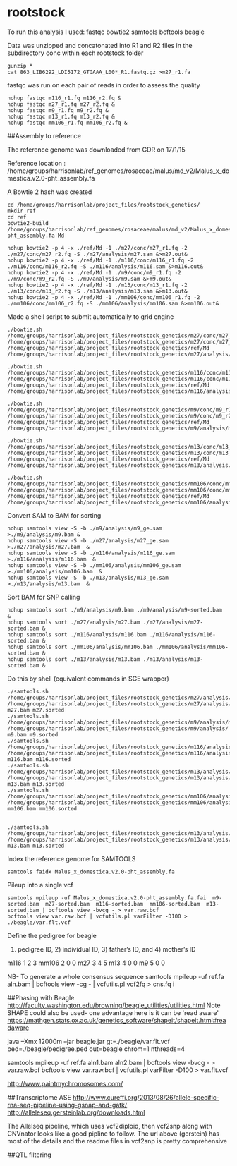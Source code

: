 # rootstock

To run this analysis I used:
fastqc
bowtie2
samtools
bcftools
beagle



Data was unzipped and concatonated into R1 and R2 files in the subdirectory conc within each rootstock folder
```shell
gunzip *
cat 863_LIB6292_LDI5172_GTGAAA_L00*_R1.fastq.gz >m27_r1.fa
```
fastqc was run on each pair of reads in order to assess the quality
```shell
nohup fastqc m116_r1.fq m116_r2.fq &
nohup fastqc m27_r1.fq m27_r2.fq &
nohup fastqc m9_r1.fq m9_r2.fq &
nohup fastqc m13_r1.fq m13_r2.fq &
nohup fastqc mm106_r1.fq mm106_r2.fq &
 ```
##Assembly to reference

The reference genome was downloaded from GDR on 17/1/15

Reference location : /home/groups/harrisonlab/ref_genomes/rosaceae/malus/md_v2/Malus_x_domestica.v2.0-pht_assembly.fa

A Bowtie 2 hash was created

```shell
cd /home/groups/harrisonlab/project_files/rootstock_genetics/
mkdir ref
cd ref
bowtie2-build /home/groups/harrisonlab/ref_genomes/rosaceae/malus/md_v2/Malus_x_domestica.v2.0-pht_assembly.fa Md

nohup bowtie2 -p 4 -x ./ref/Md -1 ./m27/conc/m27_r1.fq -2 ./m27/conc/m27_r2.fq -S ./m27/analysis/m27.sam &>m27.out&
nohup bowtie2 -p 4 -x ./ref/Md -1 ./m116/conc/m116_r1.fq -2 ./m116/conc/m116_r2.fq -S ./m116/analysis/m116.sam &>m116.out&
nohup bowtie2 -p 4 -x ./ref/Md -1 ./m9/conc/m9_r1.fq -2 ./m9/conc/m9_r2.fq -S ./m9/analysis/m9.sam &>m9.out&
nohup bowtie2 -p 4 -x ./ref/Md -1 ./m13/conc/m13_r1.fq -2 ./m13/conc/m13_r2.fq -S ./m13/analysis/m13.sam &>m13.out&
nohup bowtie2 -p 4 -x ./ref/Md -1 ./mm106/conc/mm106_r1.fq -2 ./mm106/conc/mm106_r2.fq -S ./mm106/analysis/mm106.sam &>mm106.out&

```

Made a shell script to submit automatically to grid engine

```shell
./bowtie.sh /home/groups/harrisonlab/project_files/rootstock_genetics/m27/conc/m27_r1.fq /home/groups/harrisonlab/project_files/rootstock_genetics/m27/conc/m27_r2.fq /home/groups/harrisonlab/project_files/rootstock_genetics/ref/Md /home/groups/harrisonlab/project_files/rootstock_genetics/m27/analysis/m27_ge.sam

./bowtie.sh /home/groups/harrisonlab/project_files/rootstock_genetics/m116/conc/m116_r1.fq /home/groups/harrisonlab/project_files/rootstock_genetics/m116/conc/m116_r2.fq /home/groups/harrisonlab/project_files/rootstock_genetics/ref/Md /home/groups/harrisonlab/project_files/rootstock_genetics/m116/analysis/m116_ge.sam

./bowtie.sh /home/groups/harrisonlab/project_files/rootstock_genetics/m9/conc/m9_r1.fq /home/groups/harrisonlab/project_files/rootstock_genetics/m9/conc/m9_r2.fq /home/groups/harrisonlab/project_files/rootstock_genetics/ref/Md /home/groups/harrisonlab/project_files/rootstock_genetics/m9/analysis/m9_ge.sam

./bowtie.sh /home/groups/harrisonlab/project_files/rootstock_genetics/m13/conc/m13_r1.fq /home/groups/harrisonlab/project_files/rootstock_genetics/m13/conc/m13_r2.fq /home/groups/harrisonlab/project_files/rootstock_genetics/ref/Md /home/groups/harrisonlab/project_files/rootstock_genetics/m13/analysis/m13_ge.sam

./bowtie.sh /home/groups/harrisonlab/project_files/rootstock_genetics/mm106/conc/mm106_r1.fq /home/groups/harrisonlab/project_files/rootstock_genetics/mm106/conc/mm106_r2.fq /home/groups/harrisonlab/project_files/rootstock_genetics/ref/Md /home/groups/harrisonlab/project_files/rootstock_genetics/mm106/analysis/mm106_ge.sam
```



Convert SAM to BAM for sorting
```shell
nohup samtools view -S -b ./m9/analysis/m9_ge.sam >./m9/analysis/m9.bam &
nohup samtools view -S -b ./m27/analysis/m27_ge.sam >./m27/analysis/m27.bam  &
nohup samtools view -S -b ./m116/analysis/m116_ge.sam >./m116/analysis/m116.bam  &
nohup samtools view -S -b ./mm106/analysis/mm106_ge.sam >./mm106/analysis/mm106.bam  &
nohup samtools view -S -b ./m13/analysis/m13_ge.sam >./m13/analysis/m13.bam  &
```

 Sort BAM for SNP calling
```shell
nohup samtools sort ./m9/analysis/m9.bam ./m9/analysis/m9-sorted.bam  &
nohup samtools sort ./m27/analysis/m27.bam ./m27/analysis/m27-sorted.bam &
nohup samtools sort ./m116/analysis/m116.bam ./m116/analysis/m116-sorted.bam &
nohup samtools sort ./mm106/analysis/mm106.bam ./mm106/analysis/mm106-sorted.bam &
nohup samtools sort ./m13/analysis/m13.bam ./m13/analysis/m13-sorted.bam &
```

Do this by shell (equivalent commands in SGE wrapper)
```shell
./samtools.sh /home/groups/harrisonlab/project_files/rootstock_genetics/m27/analysis/m27_ge.sam /home/groups/harrisonlab/project_files/rootstock_genetics/m27/analysis/ m27.bam m27.sorted 
./samtools.sh /home/groups/harrisonlab/project_files/rootstock_genetics/m9/analysis/m9_ge.sam /home/groups/harrisonlab/project_files/rootstock_genetics/m9/analysis/ m9.bam m9.sorted
./samtools.sh /home/groups/harrisonlab/project_files/rootstock_genetics/m116/analysis/m116_ge.sam /home/groups/harrisonlab/project_files/rootstock_genetics/m116/analysis/ m116.bam m116.sorted
./samtools.sh /home/groups/harrisonlab/project_files/rootstock_genetics/m13/analysis/m13_ge.sam /home/groups/harrisonlab/project_files/rootstock_genetics/m13/analysis/ m13.bam m13.sorted 
./samtools.sh /home/groups/harrisonlab/project_files/rootstock_genetics/mm106/analysis/mm106_ge.sam /home/groups/harrisonlab/project_files/rootstock_genetics/mm106/analysis/ mm106.bam mm106.sorted


./samtools.sh /home/groups/harrisonlab/project_files/rootstock_genetics/m13/analysis/small.test /home/groups/harrisonlab/project_files/rootstock_genetics/m13/analysis/ m13.bam m13.sorted

```


Index the reference genome for SAMTOOLS
```shell
samtools faidx Malus_x_domestica.v2.0-pht_assembly.fa 
```

Pileup into a single vcf

```shell
samtools mpileup -uf Malus_x_domestica.v2.0-pht_assembly.fa.fai  m9-sorted.bam  m27-sorted.bam  m116-sorted.bam  mm106-sorted.bam  m13-sorted.bam | bcftools view -bvcg - > var.raw.bcf
bcftools view var.raw.bcf | vcfutils.pl varFilter -D100 > ./beagle/var.flt.vcf
```

Define the pedigree for beagle
1) pedigree ID, 2) individual ID, 3) father’s ID, and 4) mother’s ID

m116 1 2 3
mm106 2 0 0
m27 3 4 5
m13 4 0 0
m9 5 0 0


NB- To generate a whole consensus sequence
samtools mpileup -uf ref.fa aln.bam | bcftools view -cg - | vcfutils.pl vcf2fq > cns.fq i 

##Phasing with Beagle
http://faculty.washington.edu/browning/beagle_utilities/utilities.html
Note SHAPE could also be used- one advantage here is it can be 'read aware'  https://mathgen.stats.ox.ac.uk/genetics_software/shapeit/shapeit.html#readaware

java –Xmx 12000m –jar beagle.jar gt=./beagle/var.flt.vcf ped=./beagle/pedigree.ped out=beagle chrom=1 nthreads=4


samtools mpileup -uf ref.fa aln1.bam aln2.bam | bcftools view -bvcg - > var.raw.bcf
bcftools view var.raw.bcf | vcfutils.pl varFilter -D100 > var.flt.vcf


http://www.paintmychromosomes.com/

##Transcriptome ASE
http://www.cureffi.org/2013/08/26/allele-specific-rna-seq-pipeline-using-gsnap-and-gatk/
http://alleleseq.gersteinlab.org/downloads.html

The Allelseq pipeline, which uses vcf2diploid, then vcf2snp along with CNVnator 
looks like a good pipline to follow. 
The url above (gerstein) has most of the details and the readme files in vcf2snp is pretty comprehensive


##QTL filtering



